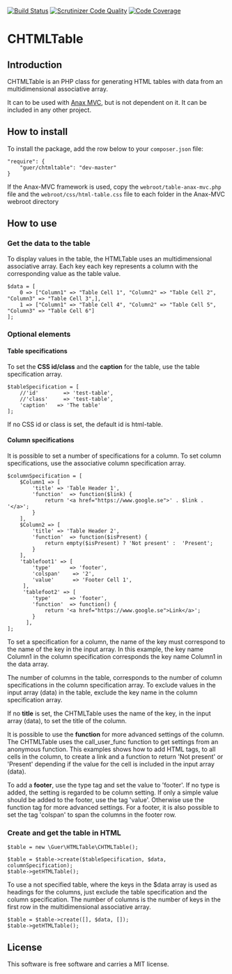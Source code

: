 [![Build Status](https://travis-ci.org/GunnarEriksson/chtmltable.svg?branch=master)](https://travis-ci.org/GunnarEriksson/chtmltable) [![Scrutinizer Code Quality](https://scrutinizer-ci.com/g/GunnarEriksson/chtmltable/badges/quality-score.png?b=master)](https://scrutinizer-ci.com/g/GunnarEriksson/chtmltable/?branch=master) [![Code Coverage](https://scrutinizer-ci.com/g/GunnarEriksson/chtmltable/badges/coverage.png?b=master)](https://scrutinizer-ci.com/g/GunnarEriksson/chtmltable/?branch=master)

# CHTMLTable
## Introduction
CHTMLTable is an PHP class for generating HTML tables with data from an multidimensional
associative array.

It can to be used with [Anax MVC](https://github.com/mosbth/Anax-MVC), but is not
dependent on it. It can be included in any other project.

## How to install
To install the package, add the row below to your `composer.json` file:

    "require": {
        "guer/chtmltable": "dev-master"
    }

If the Anax-MVC framework is used, copy the `webroot/table-anax-mvc.php` file
and the `webroot/css/html-table.css` file to each folder in the Anax-MVC webroot directory

## How to use
### Get the data to the table
To display values in the table, the HTMLTable uses an multidimensional associative array.
Each key each key represents a column with the corresponding value as the table value.

    $data = [
        0 => ["Column1" => "Table Cell 1", "Column2" => "Table Cell 2", "Column3" => "Table Cell 3",],
        1 => ["Column1" => "Table Cell 4", "Column2" => "Table Cell 5", "Column3" => "Table Cell 6"]
    ];

### Optional elements
#### Table specifications
To set the **CSS id/class** and the **caption** for the table, use the table specification array.

    $tableSpecification = [
        //'id'        => 'test-table',
        //'class'	  => 'test-table',
        'caption'   => 'The table'
    ];

If no CSS id or class is set, the default id is html-table.

#### Column specifications
It is possible to set a number of specifications for a column. To set column specifications,
use the associative column specification array.

    $columnSpecification = [
        $Column1 => [
            'title' => 'Table Header 1',
            'function'	=> function($link) {
             	return '<a href="https://www.google.se">' . $link . '</a>';
        	}
        ],
        $Column2 => [
            'title' => 'Table Header 2',
            'function' 	=> function($isPresent) {
             	return empty($isPresent) ? 'Not present' :  'Present';
        	}
        ],
        'tablefoot1' => [
            'type'      => 'footer',
     		'colspan'    => '2',
     		'value'		 => 'Footer Cell 1',
         ],
         'tablefoot2' => [
            'type'      => 'footer',
      		'function'	=> function() {
              	return '<a href="https://www.google.se">Link</a>';
         	}
          ],
    ];

To set a specification for a column, the name of the key must correspond to the name of
the key in the input array. In this example, the key name Column1 in the column specification
corresponds the key name Column1 in the data array.

The number of columns in the table, corresponds to the number of column specifications in the
column specification array. To exclude values in the input array (data) in the table, exclude
the key name in the column specification array.

If no **title** is set, the CHTMLTable uses the name of the key, in the input array (data), to
set the title of the column.

It is possible to use the **function** for more advanced settings of the column. The
CHTMLTable uses the call_user_func function to get settings from an anonymous function. This
examples shows how to add HTML tags, to all cells in the column, to create a link and a
function to return 'Not present' or 'Present' depending if the value for the cell is
included in the input array (data).

To add a **footer**, use the type tag and set the value to 'footer'. If no type is added, the
setting is regarded to be column setting. If only a simple value should be added to the footer,
use the tag 'value'. Otherwise use the function tag for more advanced settings. For a footer, it
is also possible to set the tag 'colspan' to span the columns in the footer row.

### Create and get the table in HTML
    $table = new \Guer\HTMLTable\CHTMLTable();

    $table = $table->create($tableSpecification, $data, columnSpecification);
    $table->getHTMLTable();

To use a not specified table, where the keys in the $data array is used as headings
for the columns, just exclude the table specification and the column specification.
The number of columns is the number of keys in the first row in the multidimensional
associative array.

    $table = $table->create([], $data, []);
    $table->getHTMLTable();

## License

This software is free software and carries a MIT license.
